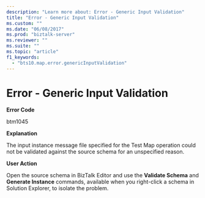 ```yaml
---
description: "Learn more about: Error - Generic Input Validation"
title: "Error - Generic Input Validation"
ms.custom: ""
ms.date: "06/08/2017"
ms.prod: "biztalk-server"
ms.reviewer: ""
ms.suite: ""
ms.topic: "article"
f1_keywords: 
  - "bts10.map.error.genericInputValidation"
---
```

# Error - Generic Input Validation
**Error Code**  
  
 btm1045  
  
 **Explanation**  
  
 The input instance message file specified for the Test Map operation could not be validated against the source schema for an unspecified reason.  
  
 **User Action**  
  
 Open the source schema in BizTalk Editor and use the **Validate Schema** and **Generate Instance** commands, available when you right-click a schema in Solution Explorer, to isolate the problem.
